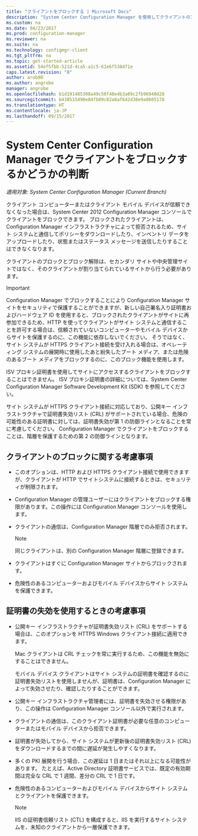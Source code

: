 ```yaml
---
title: "クライアントをブロックする | Microsoft Docs"
description: "System Center Configuration Manager を使用してクライアントのアクセスをブロックし、システムのセキュリティを確保します。"
ms.custom: na
ms.date: 04/23/2017
ms.prod: configuration-manager
ms.reviewer: na
ms.suite: na
ms.technology: configmgr-client
ms.tgt_pltfrm: na
ms.topic: get-started-article
ms.assetid: 54ef5fbb-521d-4ca5-a1c5-61e6f538d71e
caps.latest.revision: "8"
author: arob98
ms.author: angrobe
manager: angrobe
ms.openlocfilehash: b1d191485308a49c50f48e4b3a89c2fb96940d28
ms.sourcegitcommit: b438515490e04fb09c82a8af642d38e9a0605178
ms.translationtype: HT
ms.contentlocale: ja-JP
ms.lasthandoff: 09/15/2017
---
```

# <a name="determine-whether-to-block-clients-in-system-center-configuration-manager"></a>System Center Configuration Manager でクライアントをブロックするかどうかの判断

*適用対象: System Center Configuration Manager (Current Branch)*

クライアント コンピューターまたはクライアント モバイル デバイスが信頼できなくなった場合は、System Center 2012 Configuration Manager コンソールでクライアントをブロックできます。 ブロックされたクライアントは、Configuration Manager インフラストラクチャによって拒否されるため、サイト システムと通信してポリシーをダウンロードしたり、インベントリ データをアップロードしたり、状態またはステータス メッセージを送信したりすることはできなくなります。  

 クライアントのブロックとブロック解除は、セカンダリ サイトや中央管理サイトではなく、そのクライアントが割り当てられているサイトから行う必要があります。  

> [!IMPORTANT]  
>  Configuration Manager でブロックすることにより Configuration Manager サイトをセキュリティで保護することができますが、新しい自己署名入り証明書およびハードウェア ID を使用すると、ブロックされたクライアントがサイトに再参加できるため、HTTP を使ってクライアントがサイト システムと通信することを許可する場合は、信頼されていないコンピューターやモバイル デバイスからサイトを保護するのに、この機能に依存しないでください。 そうではなく、サイト システムが HTTPS クライアント接続を受け入れる場合は、オペレーティング システムの展開時に使用したあと紛失したブート メディア、または危険のあるブート メディアをブロックするのに、このブロック機能を使用します。  

 ISV プロキシ証明書を使用してサイトにアクセスするクライアントをブロックすることはできません。 ISV プロキシ証明書の詳細については、System Center Configuration Manager Software Development Kit (SDK) を参照してください。  

 サイト システムが HTTPS クライアント接続に対応しており、公開キー インフラストラクチャで証明書失効リスト (CRL) がサポートされている場合、危険の可能性のある証明書に対しては、証明書失効が第 1 の防御ラインとなることを常に考慮してください。 Configuration Manager でクライアントをブロックすることは、階層を保護するための第 2 の防御ラインとなります。  

##  <a name="BKMK_Block_vs_CRL"></a> クライアントのブロックに関する考慮事項  

-   このオプションは、HTTP および HTTPS クライアント接続で使用できますが、クライアントが HTTP でサイトシステムに接続するときは、セキュリティが制限されます。  

-   Configuration Manager の管理ユーザーにはクライアントをブロックする権限があります。この操作には Configuration Manager コンソールを使用します。  

-   クライアントの通信は、Configuration Manager 階層でのみ拒否されます。  

    > [!NOTE]  
    >  同じクライアントは、別の Configuration Manager 階層に登録できます。  

-   クライアントはすぐに Configuration Manager サイトからブロックされます。  

-   危険性のあるコンピューターおよびモバイル デバイスからサイト システムを保護できます。  

## <a name="considerations-for-using-certificate-revocation"></a>証明書の失効を使用するときの考慮事項  

-   公開キー インフラストラクチャが証明書失効リスト (CRL) をサポートする場合は、このオプションを HTTPS Windows クライアント接続に適用できます。  

     Mac クライアントは CRL チェックを常に実行するため、この機能を無効にすることはできません。  

     モバイル デバイス クライアントはサイト システムの証明書を確認するのに証明書失効リストを使用しませんが、証明書は、Configuration Manager によって失効させたり、確認したりすることができます。  

-   公開キー インフラストラクチャ管理者には、証明書を失効させる権限があり、この操作は Configuration Manager コンソール以外で実行されます。  

-   クライアントの通信は、このクライアント証明書が必要な任意のコンピューターまたはモバイル デバイスから拒否できます。  

-   証明書が失効してから、サイト システムが更新後の証明書失効リスト (CRL) をダウンロードするまでの間に遅延が発生しやすくなります。  

-   多くの PKI 展開を行う場合、この遅延は 1 日またはそれ以上になる可能性があります。 たとえば、Active Directory 証明書サービスでは、既定の有効期間は完全な CRL で 1 週間、差分の CRL で 1 日です。  

-   危険性のあるコンピューターおよびモバイル デバイスからサイト システムとクライアントを保護できます。  

    > [!NOTE]  
    >  IIS の証明書信頼リスト (CTL) を構成すると、IIS を実行するサイト システムを、未知のクライアントから一層保護できます。  
